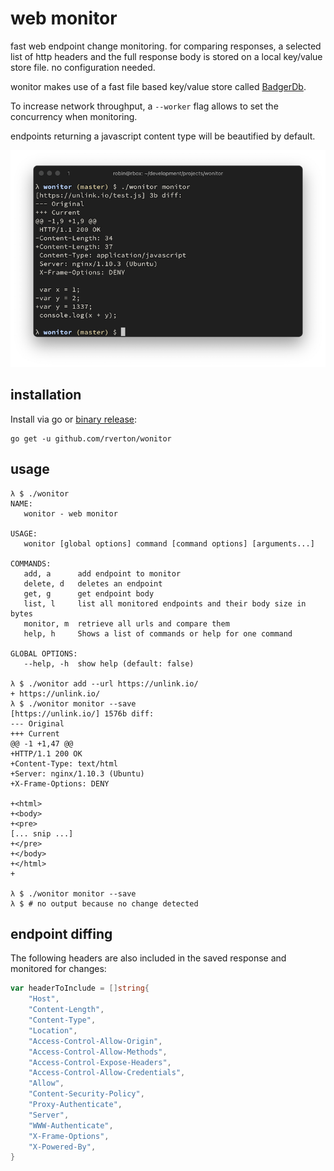 # web monitor

fast web endpoint change monitoring. for comparing responses, a selected
list of http headers and the full response body is stored on a local key/value store file. no configuration needed.

wonitor makes use of a fast file based key/value store called [BadgerDb](https://github.com/dgraph-io/badger).

To increase network throughput, a `--worker` flag allows to set the concurrency when monitoring.

endpoints returning a javascript content type will be beautified by default.

![](./static/screenshot.png)

## installation

Install via go or [binary release](https://github.com/rverton/wonitor/releases):

    go get -u github.com/rverton/wonitor

## usage

```
λ $ ./wonitor
NAME:
   wonitor - web monitor

USAGE:
   wonitor [global options] command [command options] [arguments...]

COMMANDS:
   add, a      add endpoint to monitor
   delete, d   deletes an endpoint
   get, g      get endpoint body
   list, l     list all monitored endpoints and their body size in bytes
   monitor, m  retrieve all urls and compare them
   help, h     Shows a list of commands or help for one command

GLOBAL OPTIONS:
   --help, -h  show help (default: false)

λ $ ./wonitor add --url https://unlink.io/
+ https://unlink.io/
λ $ ./wonitor monitor --save
[https://unlink.io/] 1576b diff:
--- Original
+++ Current
@@ -1 +1,47 @@
+HTTP/1.1 200 OK
+Content-Type: text/html
+Server: nginx/1.10.3 (Ubuntu)
+X-Frame-Options: DENY

+<html>
+<body>
+<pre>
[... snip ...]
+</pre>
+</body>
+</html>
+

λ $ ./wonitor monitor --save
λ $ # no output because no change detected
```

## endpoint diffing

The following headers are also included in the saved response and monitored for changes:

```go
var headerToInclude = []string{
	"Host",
	"Content-Length",
	"Content-Type",
	"Location",
	"Access-Control-Allow-Origin",
	"Access-Control-Allow-Methods",
	"Access-Control-Expose-Headers",
	"Access-Control-Allow-Credentials",
	"Allow",
	"Content-Security-Policy",
	"Proxy-Authenticate",
	"Server",
	"WWW-Authenticate",
	"X-Frame-Options",
	"X-Powered-By",
}
```
